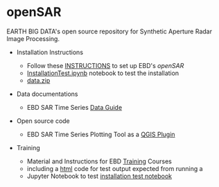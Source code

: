 # openSAR
EARTH BIG DATA's open source repository for Synthetic Aperture Radar Image Processing. 

* Installation Instructions
  * Follow these [INSTRUCTIONS](INSTRUCTIONS.md) to set up EBD's *openSAR*
  * [InstallationTest.ipynb](notebooks/InstallationTest.ipynb) notebook to test the installation
  * [data.zip](data/data.zip)

* Data documentations
  * EBD SAR Time Series [Data Guide](doc/EBD_DataGuide.md)

* Open source code
  * EBD SAR Time Series Plotting Tool as a [QGIS Plugin](QGIS/plugins/)

* Training
  * Material and Instructions for EBD [Training](training) Courses
  * including a [html](training/html/InstallationTest.html) code for test output expected from running a 
  * Jupyter Notebook to test [installation test notebook](training/notebooks/InstallationTest.ipynb)
